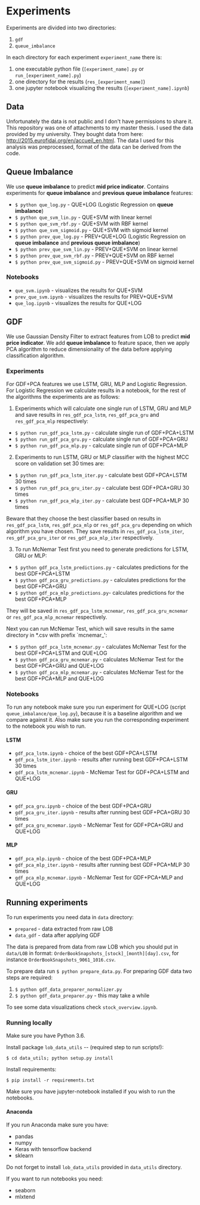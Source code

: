 # Experiments

Experiments are divided into two directories:

1. `gdf`
2. `queue_imbalance`

In each directory for each experiment `experiment_name` there is:
1. one executable python file (`[experiment_name].py` or `run_[experiment_name].py`) 
2. one directory for the results (`res_[experiment_name]`)
3. one jupyter notebook visualizing the results (`[experiment_name].ipynb`)

## Data

Unfortunately the data is not public and I don't have permissions to share it. This repository was one of attachments to my master thesis. I used the data provided by my university. They bought data from here: http://2015.eurofidai.org/en/accueil_en.html. The data I used for this analysis was preprocessed, format of the data can be derived from the code.

## Queue Imbalance

We use **queue imbalance** to predict **mid price indicator**.
Contains experiments for **queue imbalance** and **previous queue imbalance** features:
    
* `$ python que_log.py` - QUE+LOG (Logistic Regression on **queue imbalance**)
* `$ python que_svm_lin.py` - QUE+SVM with linear kernel
* `$ python que_svm_rbf.py` - QUE+SVM with RBF kernel
* `$ python que_svm_sigmoid.py` - QUE+SVM with sigmoid kernel
* `$ python prev_que_log.py`  - PREV+QUE+LOG (Logistic Regression on **queue imbalance** and **previous queue imbalance**)
* `$ python prev_que_svm_lin.py` - PREV+QUE+SVM on linear kernel
* `$ python prev_que_svm_rbf.py` - PREV+QUE+SVM on RBF kernel
* `$ python prev_que_svm_sigmoid.py` - PREV+QUE+SVM on sigmoid kernel

### Notebooks

* `que_svm.ipynb` - visualizes the results for QUE+SVM
* `prev_que_svm.ipynb` - visualizes the results for PREV+QUE+SVM
* `que_log.ipynb` - visualizes the results for QUE+LOG

## GDF

We use Gaussian Density Filter to extract features from LOB to predict **mid price indicator**. 
We add **queue imbalance** to feature space, then we apply PCA algorithm to reduce dimensionality of the data before 
applying classification algorithm.

### Experiments

For GDF+PCA features we use LSTM, GRU, MLP and Logistic Regression. For Logistic Regression we 
calculate results in a notebook, for the rest of the algorithms the experiments are as follows:

1. Experiments which will calculate one single run of LSTM, GRU and MLP and save results
in `res_gdf_pca_lstm`, `res_gdf_pca_gru` and `res_gdf_pca_mlp` respectively:

* `$ python run_gdf_pca_lstm.py` - calculate single run of GDF+PCA+LSTM
* `$ python run_gdf_pca_gru.py` - calculate single run of GDF+PCA+GRU
* `$ python run_gdf_pca_mlp.py` - calculate single run of GDF+PCA+MLP

2. Experiments to run  LSTM, GRU or MLP classifier with the highest MCC score on 
validation set 30 times are:

* `$ python run_gdf_pca_lstm_iter.py` - calculate best GDF+PCA+LSTM 30 times
* `$ python run_gdf_pca_gru_iter.py` - calculate best GDF+PCA+GRU 30 times
* `$ python run_gdf_pca_mlp_iter.py` - calculate best GDF+PCA+MLP 30 times

Beware that they choose the best classifier based on results in  
`res_gdf_pca_lstm`, `res_gdf_pca_mlp` or `res_gdf_pca_gru` depending on which algorithm 
you have chosen. They save results in `res_gdf_pca_lstm_iter`, `res_gdf_pca_gru_iter` or
`res_gdf_pca_mlp_iter` respectively.

3. To run McNemar Test first you need to generate predictions for LSTM, GRU or MLP:

* `$ python gdf_pca_lstm_predictions.py` - calculates predictions for the best GDF+PCA+LSTM
* `$ python gdf_pca_gru_predictions.py` - calculates predictions for the best GDF+PCA+GRU
* `$ python gdf_pca_mlp_predictions.py`- calculates predictions for the best GDF+PCA+MLP

They will be saved in `res_gdf_pca_lstm_mcnemar`, `res_gdf_pca_gru_mcnemar` or `res_gdf_pca_mlp_mcnemar`
respectively.

Next you can run McNemar Test, which will save results in the same directory in *.csv 
with prefix `mcnemar_':

* `$ python gdf_pca_lstm_mcnemar.py` - calculates McNemar Test for the best GDF+PCA+LSTM and QUE+LOG
* `$ python gdf_pca_gru_mcnemar.py` - calculates McNemar Test for the best GDF+PCA+GRU and QUE+LOG
* `$ python gdf_pca_mlp_mcnemar.py` - calculates McNemar Test for the best GDF+PCA+MLP and QUE+LOG

### Notebooks

To run any notebook make sure you run experiment for QUE+LOG (script `queue_imbalance/que_log.py`),
because it is a baseline algorithm and we compare against it. Also make sure you run the corresponding 
experiment to the notebook you wish to run.

#### LSTM 

* `gdf_pca_lstm.ipynb` - choice of the best GDF+PCA+LSTM
* `gdf_pca_lstm_iter.ipynb` - results after running best GDF+PCA+LSTM 30 times
* `gdf_pca_lstm_mcnemar.ipynb` - McNemar Test for GDF+PCA+LSTM and QUE+LOG

#### GRU

* `gdf_pca_gru.ipynb` - choice of the best GDF+PCA+GRU
* `gdf_pca_gru_iter.ipynb` - results after running best GDF+PCA+GRU 30 times
* `gdf_pca_gru_mcnemar.ipynb` - McNemar Test for GDF+PCA+GRU and QUE+LOG

#### MLP

* `gdf_pca_mlp.ipynb` - choice of the best GDF+PCA+MLP
* `gdf_pca_mlp_iter.ipynb` - results after running best GDF+PCA+MLP 30 times
* `gdf_pca_mlp_mcnemar.ipynb` - McNemar Test for GDF+PCA+MLP and QUE+LOG


## Running experiments

To run experiments you need data in `data` directory:
* `prepared` - data extracted from raw LOB
* `data_gdf` - data after applying GDF

The data is prepared from data from raw LOB which you should put in `data/LOB` in format:
`OrderBookSnapshots_[stock]_[month][day].csv`, for instance `OrderBookSnapshots_9061_1016.csv`.

To prepare data run `$ python prepare_data.py`. For preparing GDF data two steps are required:

1. `$ python gdf_data_preparer_normalizer.py`
2. `$ python gdf_data_preparer.py` - this may take a while

To see some data visualizations check `stock_overview.ipynb`.

### Running locally

Make sure you have Python 3.6.

Install package `lob_data_utils` -- (required step to run scripts!):

`$ cd data_utils; python setup.py install`

Install requirements:

`$ pip install -r requirements.txt`

Make sure you have jupyter-notebook installed if you wish to run the notebooks.

#### Anaconda

If you run Anaconda make sure you have:

* pandas
* numpy
* Keras with tensorflow backend
* sklearn

Do not forget to install `lob_data_utils` provided in `data_utils` directory.

If you want to run notebooks you need:

* seaborn
* mlxtend 
